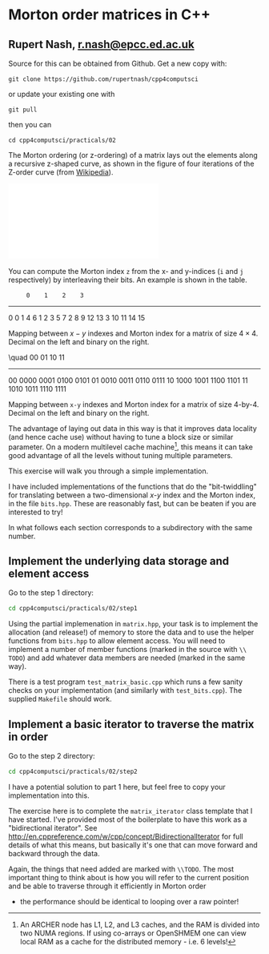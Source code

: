 # Morton order matrices in C++
## Rupert Nash, r.nash@epcc.ed.ac.uk

Source for this can be obtained from Github. Get a new copy with:

```
git clone https://github.com/rupertnash/cpp4computsci
```

or update your existing one with

```
git pull
```

then you can

```
cd cpp4computsci/practicals/02
```

The Morton ordering (or z-ordering) of a matrix lays out the elements
along a recursive z-shaped curve, as shown in the figure of four
iterations of the Z-order curve (from
[Wikipedia](https://en.wikipedia.org/wiki/Z-order_curve)).

![Morton order](mortonorder.pdf)

You can compute the Morton index `z` from the x- and y-indices (`i`
and `j` respectively) by interleaving their bits. An example is shown
in the table.

         0    1    2    3
  --- ---- ---- ---- ----
  0      0    1    4    6
  1      2    3    5    7
  2      8    9   12   13
  3     10   11   14   15

Mapping between $x-y$ indexes and Morton index for a matrix of size
  $4\times 4$. Decimal on the left and binary on the right.

\quad
           00     01     10     11
  ---- ------ ------ ------ ------
  00     0000   0001   0100   0101
  01     0010   0011   0110   0111
  10     1000   1001   1100   1101
  11     1010   1011   1110   1111

Mapping between `x-y` indexes and Morton index for a matrix of size 
4-by-4. Decimal on the left and binary on the right.

The advantage of laying out data in this way is that it improves data
locality (and hence cache use) without having to tune a block size or
similar parameter. On a modern multilevel cache machine[^1], this
means it can take good advantage of all the levels without tuning
multiple parameters.

This exercise will walk you through a simple implementation.

I have included implementations of the functions that do the
"bit-twiddling" for translating between a two-dimensional $x$-$y$ index
and the Morton index, in the file `bits.hpp`. These are reasonably fast,
but can be beaten if you are interested to try!

In what follows each section corresponds to a subdirectory with the same
number.

## Implement the underlying data storage and element access

Go to the step 1 directory:

```bash
cd cpp4computsci/practicals/02/step1
```

Using the partial implemenation in `matrix.hpp`, your task is to
implement the allocation (and release!) of memory to store the data and
to use the helper functions from `bits.hpp` to allow element access. You
will need to implement a number of member functions (marked in the
source with `\\ TODO`) and add whatever data members are needed (marked in
the same way).

There is a test program `test_matrix_basic.cpp` which runs a few sanity
checks on your implementation (and similarly with `test_bits.cpp`). The
supplied `Makefile` should work.

## Implement a basic iterator to traverse the matrix in order

Go to the step 2 directory:

```bash 
cd cpp4computsci/practicals/02/step2
```

I have a potential solution to part 1 here, but feel free to copy your
implementation into this.

The exercise here is to complete the `matrix_iterator` class template
that I have started. I've provided most of the boilerplate to have
this work as a "bidirectional iterator". See
http://en.cppreference.com/w/cpp/concept/BidirectionalIterator for
full details of what this means, but basically it's one that can move
forward and backward through the data.

Again, the things that need added are marked with `\\TODO`. The most
important thing to think about is how you will refer to the current
position and be able to traverse through it efficiently in Morton order
- the performance should be identical to looping over a raw pointer!


[^1]: An ARCHER node has L1, L2, and L3 caches, and the RAM is divided
    into two NUMA regions. If using co-arrays or OpenSHMEM one can
    view local RAM as a cache for the distributed memory - i.e. 6
    levels!
